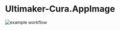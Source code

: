 # Ultimaker-Cura.AppImage

![example workflow](https://github.com/nx-appbuild-hub/Ultimaker-Cura.AppImage//actions/workflows/makefile.yml/badge.svg)
